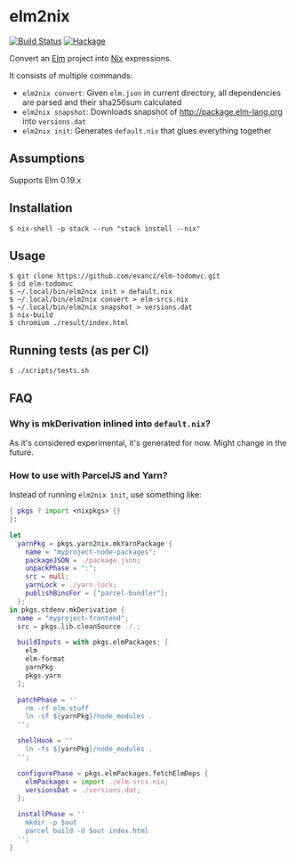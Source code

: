 # elm2nix

[![Build Status](https://travis-ci.com/domenkozar/elm2nix.svg?branch=master)](https://travis-ci.com/domenkozar/elm2nix)
[![Hackage](https://img.shields.io/hackage/v/elm2nix.svg)](https://hackage.haskell.org/package/elm2nix)

Convert an [Elm](http://elm-lang.org/) project into
[Nix](https://nixos.org/nix/) expressions.

It consists of multiple commands:
- `elm2nix convert`: Given `elm.json` in current directory, all dependencies are
  parsed and their sha256sum calculated
- `elm2nix snapshot`: Downloads snapshot of http://package.elm-lang.org into `versions.dat`
- `elm2nix init`: Generates `default.nix` that glues everything together

## Assumptions

Supports Elm 0.19.x

## Installation

    $ nix-shell -p stack --run "stack install --nix"

## Usage

    $ git clone https://github.com/evancz/elm-todomvc.git
    $ cd elm-todomvc
    $ ~/.local/bin/elm2nix init > default.nix
    $ ~/.local/bin/elm2nix convert > elm-srcs.nix
    $ ~/.local/bin/elm2nix snapshot > versions.dat
    $ nix-build
    $ chromium ./result/index.html

## Running tests (as per CI)

    $ ./scripts/tests.sh

## FAQ

### Why is mkDerivation inlined into `default.nix`?

As it's considered experimental, it's generated for now. Might change in the future.

### How to use with ParcelJS and Yarn?

Instead of running `elm2nix init`, use something like:

```nix
{ pkgs ? import <nixpkgs> {}
}:

let
  yarnPkg = pkgs.yarn2nix.mkYarnPackage {
    name = "myproject-node-packages";
    packageJSON = ./package.json;
    unpackPhase = ":";
    src = null;
    yarnLock = ./yarn.lock;
    publishBinsFor = ["parcel-bundler"];
  };
in pkgs.stdenv.mkDerivation {
  name = "myproject-frontend";
  src = pkgs.lib.cleanSource ./.;

  buildInputs = with pkgs.elmPackages; [
    elm
    elm-format
    yarnPkg
    pkgs.yarn
  ];

  patchPhase = ''
    rm -rf elm-stuff
    ln -sf ${yarnPkg}/node_modules .
  '';

  shellHook = ''
    ln -fs ${yarnPkg}/node_modules .
  '';

  configurePhase = pkgs.elmPackages.fetchElmDeps {
    elmPackages = import ./elm-srcs.nix;
    versionsDat = ./versions.dat;
  };

  installPhase = ''
    mkdir -p $out
    parcel build -d $out index.html
  '';
}
```
